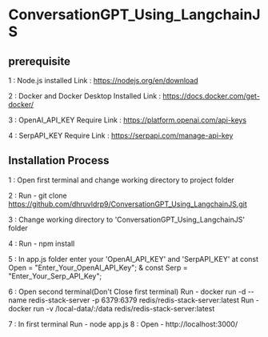 ﻿# ConversationGPT_Using_LangchainJS

## prerequisite
1 : Node.js installed
    Link : https://nodejs.org/en/download
    
2 : Docker and Docker Desktop Installed
    Link : https://docs.docker.com/get-docker/
    
3 : OpenAI_API_KEY Require
    Link : https://platform.openai.com/api-keys
    
4 : SerpAPI_KEY Require
    Link : https://serpapi.com/manage-api-key

## Installation Process
1 : Open first terminal and change working directory to project folder

2 : Run - git clone https://github.com/dhruvldrp9/ConversationGPT_Using_LangchainJS.git

3 : Change working directory to 'ConversationGPT_Using_LangchainJS' folder

4 : Run - npm install

5 : In app.js folder enter your 'OpenAI_API_KEY' and 'SerpAPI_KEY' at  const Open = "Enter_Your_OpenAI_API_Key"; & const Serp = "Enter_Your_Serp_API_Key";

6 : Open second terminal(Don't Close first terminal)
    Run - docker run -d --name redis-stack-server -p 6379:6379 redis/redis-stack-server:latest
    Run - docker run -v /local-data/:/data redis/redis-stack-server:latest
    
7 : In first terminal
    Run - node app.js
8 : Open - http://localhost:3000/
